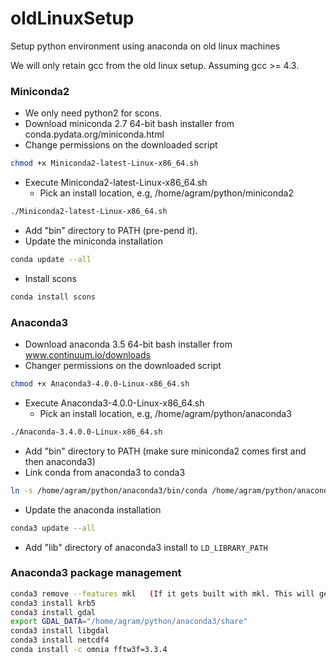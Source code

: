 # oldLinuxSetup

Setup python environment using anaconda on old linux machines

We will only retain gcc from the old linux setup. Assuming gcc >= 4.3.

### Miniconda2

- We only need python2 for scons.
- Download miniconda 2.7 64-bit bash installer from conda.pydata.org/miniconda.html
- Change permissions on the downloaded script
```bash
chmod +x Miniconda2-latest-Linux-x86_64.sh
```

- Execute Miniconda2-latest-Linux-x86_64.sh 
   - Pick an install location, e.g, /home/agram/python/miniconda2
```bash
./Miniconda2-latest-Linux-x86_64.sh 
```
   
- Add "bin" directory to PATH (pre-pend it).
- Update the miniconda installation
```bash
conda update --all 
```
- Install scons
```bash
conda install scons
```


### Anaconda3

- Download anaconda 3.5 64-bit bash installer from www.continuum.io/downloads
- Changer permissions on the downloaded script
```bash
chmod +x Anaconda3-4.0.0-Linux-x86_64.sh
```
- Execute Anaconda3-4.0.0-Linux-x86_64.sh
   - Pick an install location, e.g, /home/agram/python/anaconda3
```bash
./Anaconda-3.4.0.0-Linux-x86_64.sh
```

- Add "bin" directory to PATH (make sure miniconda2 comes first and then anaconda3)
- Link conda from anaconda3 to conda3
```bash
ln -s /home/agram/python/anaconda3/bin/conda /home/agram/python/anaconda3/bin/conda3
```

- Update the anaconda installation
```bash
conda3 update --all
```

- Add "lib" directory of anaconda3 install to `LD_LIBRARY_PATH`

### Anaconda3 package management

```bash
conda3 remove --features mkl   (If it gets built with mkl. This will get rid of annoying messages from mkl)
conda3 install krb5
conda3 install gdal
export GDAL_DATA="/home/agram/python/anaconda3/share"
conda3 install libgdal
conda3 install netcdf4
conda install -c omnia fftw3f=3.3.4
```
